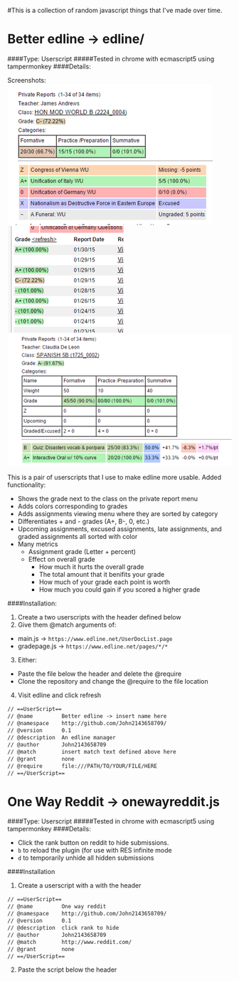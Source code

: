 #This is a collection of random javascript things that I've made over time.

Better edline -> edline/
========================
####Type: Userscript
#####Tested in chrome with ecmascript5 using tampermonkey
####Details:

Screenshots:  
![A screenshot](/_edline_screen1.png?raw=true "(((OLD SCREENSHOT))) The different colors that grades can have")  
![A screenshot](/_edline_screen2.png?raw=true "Individual class grades")  
![A screenshot](/_edline_screen3.png?raw=true "The category metrics screen")  

This is a pair of userscripts that I use to make edline more usable.  Added functionality:
- Shows the grade next to the class on the private report menu
- Adds colors corresponding to grades
- Adds assignments viewing menu where they are sorted by category
- Differentiates + and - grades (A+, B-, 0, etc.)
- Upcoming assignments, excused assignments, late assignments, and graded assignments all sorted with color
- Many metrics
  - Assignment grade (Letter + percent)
  - Effect on overall grade
    - How much it hurts the overall grade
	- The total amount that it benifits your grade
	- How much of your grade each point is worth
	- How much you could gain if you scored a higher grade


####Installation:
1. Create a two userscripts with the header defined below
2. Give them @match arguments of:
  - main.js -> `https://www.edline.net/UserDocList.page`
  - gradepage.js -> `https://www.edline.net/pages/*/*`
3. Either:
  - Paste the file below the header and delete the @require
  - Clone the repository and change the @require to the file location
4. Visit edline and click refresh

```
// ==UserScript==
// @name         Better edline -> insert name here
// @namespace    http://github.com/John2143658709/
// @version      0.1
// @description  An edline manager
// @author       John2143658709
// @match        insert match text defined above here
// @grant        none
// @require      file:///PATH/TO/YOUR/FILE/HERE
// ==/UserScript==
```
One Way Reddit -> onewayreddit.js
=================================

####Type: Userscript
#####Tested in chrome with ecmascript5 using tampermonkey
####Details:
- Click the rank button on reddit to hide submissions.
- `b` to reload the plugin (for use with RES infinite mode
- `d` to temporarily unhide all hidden submissions

####Installation
1. Create a userscript with a with the header

```
// ==UserScript==
// @name         One way reddit
// @namespace    http://github.com/John2143658709/
// @version      0.1
// @description  click rank to hide
// @author       John2143658709
// @match        http://www.reddit.com/
// @grant        none
// ==/UserScript==
```
2. Paste the script below the header
